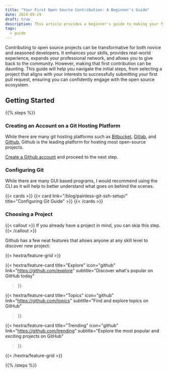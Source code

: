 ```yaml
---
title: "Your First Open Source Contribution: A Beginner's Guide"
date: 2024-05-29
draft: true
description: This article provides a beginner's guide to making your first open source contribution, covering project selection and the submission process
tags:
  - guide
---
```


Contributing to open source projects can be transformative for both novice and seasoned developers. It enhances your skills, provides real-world experience, expands your professional network, and allows you to give back to the community. However, making that first contribution can be daunting. This guide will help you navigate the initial steps, from selecting a project that aligns with your interests to successfully submitting your first pull request, ensuring you can confidently engage with the open source ecosystem.


## Getting Started

{{% steps %}}

### Creating an Account on a Git Hosting Platform

While there are many git hosting platforms such as [Bitbucket](https://bitbucket.org/), [Gitlab](https://gitlab.com/), and [Github](https://github.com/), Github is the leading platform for hosting most open-source projects.

[Create a Github account](https://github.com/signup) and proceed to the next step.

### Configuring Git

While there are many GUI based programs, I would recommend using the CLI as it will help to better understand what goes on behind the scenes.

{{< cards >}}
{{< card link="/blog/painless-git-ssh-setup/" title="Configuring Git Guide" >}}
{{< /cards >}} 

### Choosing a Project

{{< callout >}}
If you already have a project in mind, you can skip this step.
{{< /callout >}}

Github has a few neat features that allows anyone at any skill level to discover new project:

{{< hextra/feature-grid >}}

{{< hextra/feature-card
    title="Explore"
    icon="github"
    link="https://github.com/explore"
    subtitle="Discover what's popular on GitHub today"
>}}

{{< hextra/feature-card
    title="Topics"
    icon="github"
    link="https://github.com/topics"
    subtitle="Find and explore topics on GitHub"
>}}


{{< hextra/feature-card
    title="Trending"
    icon="github"
    link="https://github.com/trending"
    subtitle="Explore the most popular and exciting projects on GitHub"
>}}


{{< /hextra/feature-grid >}}

{{% /steps %}}

